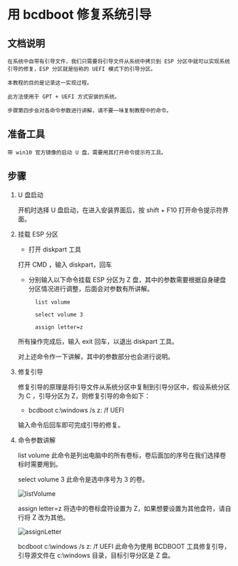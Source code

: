 # 用 bcdboot 修复系统引导

## 文档说明

    在系统中自带有引导文件，我们只需要将引导文件从系统中拷贝到 ESP 分区中就可以实现系统引导的修复，ESP 分区就是俗称的 UEFI 模式下的引导分区。
    
    本教程的目的是记录这一实现过程。
    
    此方法使用于 GPT + UEFI 方式安装的系统。

    步骤第四步会对各命令参数进行讲解，请不要一味复制教程中的命令。

## 准备工具

    带 win10 官方镜像的启动 U 盘，需要用其打开命令提示符工具。

## 步骤

1. U 盘启动

    开机时选择 U 盘启动，在进入安装界面后，按 shift + F10 打开命令提示符界面。

2. 挂载 ESP 分区

    - 打开 diskpart 工具

    打开 CMD ，输入 diskpart，回车

    - 分别输入以下命令挂载 ESP 分区为 Z 盘，其中的参数需要根据自身硬盘分区情况进行调整，后面会对参数有所讲解。

            list volume

            select volume 3

            assign letter=z

    所有操作完成后，输入 exit 回车，以退出 diskpart 工具。
    
    对上述命令作一下讲解，其中的参数部分也会进行说明。
            
3. 修复引导

    修复引导的原理是将引导文件从系统分区中复制到引导分区中，假设系统分区为 C ，引导分区为 Z，则修复引导的命令如下：

    - bcdboot c:\windows /s z: /f UEFI

    输入命令后回车即可完成引导的修复。

4. 命令参数讲解

    list volume 此命令是列出电脑中的所有卷标，卷后面加的序号在我们选择卷标时需要用到。

    select volume 3 此命令是选中序号为 3 的卷。

    ![listVolume](https://github.com/oh1h0ney/Git-Book-Library/blob/master/Windows/repair-boot-menu-with-bcdboot/selectVolume.png)

    assign letter=z  将选中的卷标盘符设置为 Z，如果想要设置为其他盘符，请自行将 Z 改为其他。

    ![assignLetter](https://github.com/oh1h0ney/Git-Book-Library/blob/master/Windows/repair-boot-menu-with-bcdboot/assignLetter.png)

    bcdboot c:\windows /s z: /f UEFI  此命令为使用 BCDBOOT 工具修复引导，引导源文件在 c:\windows 目录，目标引导分区是 Z 盘。